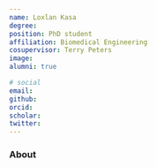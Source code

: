 ```yaml
---
name: Loxlan Kasa
degree: 
position: PhD student
affiliation: Biomedical Engineering 
cosupervisor: Terry Peters
image: 
alumni: true

# social
email: 
github: 
orcid: 
scholar: 
twitter:
---
```


### About 

